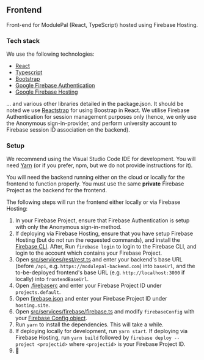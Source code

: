 ## Frontend

Front-end for ModulePal (React, TypeScript) hosted using Firebase Hosting.

### Tech stack

We use the following technologies:

* [React](https://reactjs.org/)
* [Typescript](https://www.typescriptlang.org/)
* [Bootstrap](https://getbootstrap.com)
* [Google Firebase Authentication](https://firebase.google.com/docs/auth)
* [Google Firebase Hosting](https://firebase.google.com/docs/hosting)

... and various other libraries detailed in the package.json. It should be noted we use [Reactstrap](https://reactstrap.github.io/) for using Boostrap in React. We utilise Firebase Authentication for session management purposes only (hence, we only use the Anonymous sign-in-provider, and perform university account to Firebase session ID association on the backend).

### Setup

We recommend using the Visual Studio Code IDE for development. You will need [Yarn](https://yarnpkg.com/cli/install) (or if you prefer, npm, but we do not provide instructions for it).

You will need the backend running either on the cloud or locally for the frontend to function properly. You must use the same **private** Firebase Project as the backend for the frontend.

The following steps will run the frontend either locally or via Firebase Hosting:

1. In your Firebase Project, ensure that Firebase Authentication is setup with only the Anonymous sign-in-method.
1. If deploying via Firebase Hosting, ensure that you have setup Firebase Hosting (but do not run the requested commands), and install the [Firebase CLI](https://firebase.google.com/docs/cli#install_the_firebase_cli). After, Run `firebase login` to login to the Firebase CLI, and login to the account which contains your Firebase Project.
1. Open [src/services/rest/rest.ts](frontend/src/services/rest/rest.ts) and enter your backend's base URL (before `/api`, e.g. `https://modulepal-backend.com`) into `baseUrl`, and the to-be-deployed frontend's base URL (e.g. `http://localhost:3000` if locally) into `frontendBaseUrl`.
1. Open [.firebaserc](frontend/.firebaserc) and enter your Firebase Project ID under `projects.default`.
1. Open [firebase.json](frontend/firebase.json) and enter your Firebase Project ID under `hosting.site`.
1. Open [src/services/firebase/firebase.ts](frontend/src/services/firebase/firebase.ts) and modify `firebaseConfig` with your [Firebase Config object](https://firebase.google.com/docs/web/learn-more#config-object).
1. Run `yarn` to install the dependencies. This will take a while.
1. If deploying locally for development, run `yarn start`. If deploying via Firebase Hosting, run `yarn build` followed by `firebase deploy --project <projectid>` where `<projectid>` is your Firebase Project ID.
1. :rocket: